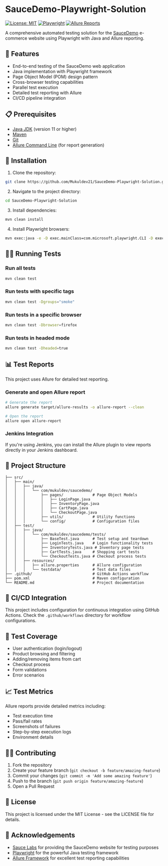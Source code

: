 ﻿# SauceDemo-Playwright-Solution

[![License: MIT](https://img.shields.io/badge/License-MIT-yellow.svg)](https://opensource.org/licenses/MIT)
[![Playwright](https://img.shields.io/badge/Playwright-Java-green.svg)](https://playwright.dev/java/)
[![Allure Reports](https://img.shields.io/badge/Allure-Reports-brightgreen.svg)](https://docs.qameta.io/allure/)

A comprehensive automated testing solution for the [SauceDemo](https://www.saucedemo.com/) e-commerce website using Playwright with Java and Allure reporting.

## 🚀 Features

- End-to-end testing of the SauceDemo web application
- Java implementation with Playwright framework
- Page Object Model (POM) design pattern
- Cross-browser testing capabilities
- Parallel test execution
- Detailed test reporting with Allure
- CI/CD pipeline integration

## 📋 Prerequisites

- [Java JDK](https://www.oracle.com/java/technologies/downloads/) (version 11 or higher)
- [Maven](https://maven.apache.org/download.cgi)
- [Git](https://git-scm.com/downloads)
- [Allure Command Line](https://docs.qameta.io/allure/#_installing_a_commandline) (for report generation)

## 🔧 Installation

1. Clone the repository:
```bash
git clone https://github.com/Mukuldev21/SauceDemo-Playwright-Solution.git
```

2. Navigate to the project directory:
```bash
cd SauceDemo-Playwright-Solution
```

3. Install dependencies:
```bash
mvn clean install
```

4. Install Playwright browsers:
```bash
mvn exec:java -e -D exec.mainClass=com.microsoft.playwright.CLI -D exec.args="install"
```

## 🏃‍♂️ Running Tests

### Run all tests
```bash
mvn clean test
```

### Run tests with specific tags
```bash
mvn clean test -Dgroups="smoke"
```

### Run tests in a specific browser
```bash
mvn clean test -Dbrowser=firefox
```

### Run tests in headed mode
```bash
mvn clean test -Dheaded=true
```

## 📊 Test Reports

This project uses Allure for detailed test reporting.

### Generate and open Allure report
```bash
# Generate the report
allure generate target/allure-results -o allure-report --clean

# Open the report
allure open allure-report
```

### Jenkins Integration

If you're using Jenkins, you can install the Allure plugin to view reports directly in your Jenkins dashboard.

## 📁 Project Structure

```
├── src/
│   ├── main/
│   │   ├── java/
│   │   │   └── com/mukuldev/saucedemo/
│   │   │       ├── pages/             # Page Object Models
│   │   │       │   ├── LoginPage.java
│   │   │       │   ├── InventoryPage.java
│   │   │       │   ├── CartPage.java
│   │   │       │   └── CheckoutPage.java
│   │   │       ├── utils/             # Utility functions
│   │   │       └── config/            # Configuration files
│   ├── test/
│   │   ├── java/
│   │   │   └── com/mukuldev/saucedemo/tests/
│   │   │       ├── BaseTest.java      # Test setup and teardown
│   │   │       ├── LoginTests.java    # Login functionality tests
│   │   │       ├── InventoryTests.java # Inventory page tests
│   │   │       ├── CartTests.java     # Shopping cart tests
│   │   │       └── CheckoutTests.java # Checkout process tests
│   │   ├── resources/
│   │   │   ├── allure.properties      # Allure configuration
│   │   │   └── testdata/              # Test data files
├── .github/                           # GitHub Actions workflow
├── pom.xml                            # Maven configuration
└── README.md                          # Project documentation
```

## 🔄 CI/CD Integration

This project includes configuration for continuous integration using GitHub Actions. Check the `.github/workflows` directory for workflow configurations.

## 🧪 Test Coverage

- User authentication (login/logout)
- Product browsing and filtering
- Adding/removing items from cart
- Checkout process
- Form validations
- Error scenarios

## 📈 Test Metrics

Allure reports provide detailed metrics including:
- Test execution time
- Pass/fail rates
- Screenshots of failures
- Step-by-step execution logs
- Environment details

## 👨‍💻 Contributing

1. Fork the repository
2. Create your feature branch (`git checkout -b feature/amazing-feature`)
3. Commit your changes (`git commit -m 'Add some amazing feature'`)
4. Push to the branch (`git push origin feature/amazing-feature`)
5. Open a Pull Request

## 📝 License

This project is licensed under the MIT License - see the LICENSE file for details.

## 🙏 Acknowledgements

- [Sauce Labs](https://saucelabs.com/) for providing the SauceDemo website for testing purposes
- [Playwright](https://playwright.dev/java/) for the powerful Java testing framework
- [Allure Framework](https://github.com/allure-framework) for excellent test reporting capabilities

